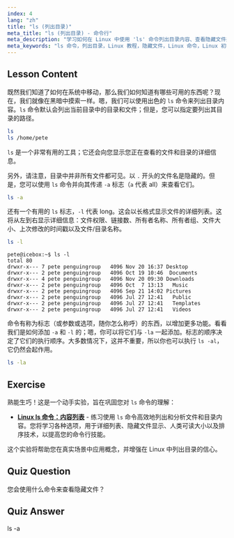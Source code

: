 ```yaml
---
index: 4
lang: "zh"
title: "ls (列出目录)"
meta_title: "ls (列出目录) - 命令行"
meta_description: "学习如何在 Linux 中使用 'ls' 命令列出目录内容、查看隐藏文件并理解文件详细信息。提高您的 Linux 命令行技能！"
meta_keywords: "ls 命令，列出目录，Linux 教程，隐藏文件，Linux 命令，Linux 初学者，Linux 指南"
---
```


## Lesson Content

既然我们知道了如何在系统中移动，那么我们如何知道有哪些可用的东西呢？现在，我们就像在黑暗中摸索一样。嗯，我们可以使用出色的 `ls` 命令来列出目录内容。`ls` 命令默认会列出当前目录中的目录和文件；但是，您可以指定要列出其目录的路径。

```bash
ls
ls /home/pete
```

`ls` 是一个非常有用的工具；它还会向您显示您正在查看的文件和目录的详细信息。

另外，请注意，目录中并非所有文件都可见。以 `.` 开头的文件名是隐藏的。但是，您可以使用 `ls` 命令并向其传递 `-a` 标志（`a` 代表 all）来查看它们。

```bash
ls -a
```

还有一个有用的 `ls` 标志，`-l` 代表 long。这会以长格式显示文件的详细列表。这将从左到右显示详细信息：文件权限、链接数、所有者名称、所有者组、文件大小、上次修改的时间戳以及文件/目录名称。

```bash
ls -l
```

```plaintext
pete@icebox:~$ ls -l
total 80
drwxr-x--- 7 pete penguingroup   4096 Nov 20 16:37 Desktop
drwxr-x--- 2 pete penguingroup   4096 Oct 19 10:46  Documents
drwxr-x--- 4 pete penguingroup   4096 Nov 20 09:30 Downloads
drwxr-x--- 2 pete penguingroup   4096 Oct  7 13:13   Music
drwxr-x--- 2 pete penguingroup   4096 Sep 21 14:02 Pictures
drwxr-x--- 2 pete penguingroup   4096 Jul 27 12:41   Public
drwxr-x--- 2 pete penguingroup   4096 Jul 27 12:41   Templates
drwxr-x--- 2 pete penguingroup   4096 Jul 27 12:41   Videos
```

命令有称为标志（或参数或选项，随你怎么称呼）的东西，以增加更多功能。看看我们是如何添加 `-a` 和 `-l` 的；嗯，你可以将它们与 `-la` 一起添加。标志的顺序决定了它们的执行顺序。大多数情况下，这并不重要，所以你也可以执行 `ls -al`，它仍然会起作用。

```bash
ls -la
```

## Exercise

熟能生巧！这是一个动手实验，旨在巩固您对 `ls` 命令的理解：

- **[Linux ls 命令：内容列表](https://labex.io/zh/labs/linux-linux-ls-command-content-listing-219205)** - 练习使用 `ls` 命令高效地列出和分析文件和目录内容。您将学习各种选项，用于详细列表、隐藏文件显示、人类可读大小以及排序技术，以提高您的命令行技能。

这个实验将帮助您在真实场景中应用概念，并增强在 Linux 中列出目录的信心。

## Quiz Question

您会使用什么命令来查看隐藏文件？

## Quiz Answer

ls -a
